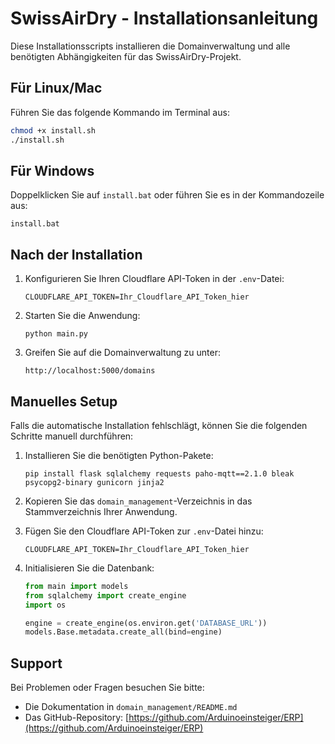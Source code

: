 # SwissAirDry - Installationsanleitung

Diese Installationsscripts installieren die Domainverwaltung und alle benötigten Abhängigkeiten für das SwissAirDry-Projekt.

## Für Linux/Mac

Führen Sie das folgende Kommando im Terminal aus:

```bash
chmod +x install.sh
./install.sh
```

## Für Windows

Doppelklicken Sie auf `install.bat` oder führen Sie es in der Kommandozeile aus:

```
install.bat
```

## Nach der Installation

1. Konfigurieren Sie Ihren Cloudflare API-Token in der `.env`-Datei:
   ```
   CLOUDFLARE_API_TOKEN=Ihr_Cloudflare_API_Token_hier
   ```

2. Starten Sie die Anwendung:
   ```
   python main.py
   ```

3. Greifen Sie auf die Domainverwaltung zu unter:
   ```
   http://localhost:5000/domains
   ```

## Manuelles Setup

Falls die automatische Installation fehlschlägt, können Sie die folgenden Schritte manuell durchführen:

1. Installieren Sie die benötigten Python-Pakete:
   ```
   pip install flask sqlalchemy requests paho-mqtt==2.1.0 bleak psycopg2-binary gunicorn jinja2
   ```

2. Kopieren Sie das `domain_management`-Verzeichnis in das Stammverzeichnis Ihrer Anwendung.

3. Fügen Sie den Cloudflare API-Token zur `.env`-Datei hinzu:
   ```
   CLOUDFLARE_API_TOKEN=Ihr_Cloudflare_API_Token_hier
   ```

4. Initialisieren Sie die Datenbank:
   ```python
   from main import models
   from sqlalchemy import create_engine
   import os
   
   engine = create_engine(os.environ.get('DATABASE_URL'))
   models.Base.metadata.create_all(bind=engine)
   ```

## Support

Bei Problemen oder Fragen besuchen Sie bitte:
- Die Dokumentation in `domain_management/README.md`
- Das GitHub-Repository: [https://github.com/Arduinoeinsteiger/ERP](https://github.com/Arduinoeinsteiger/ERP)